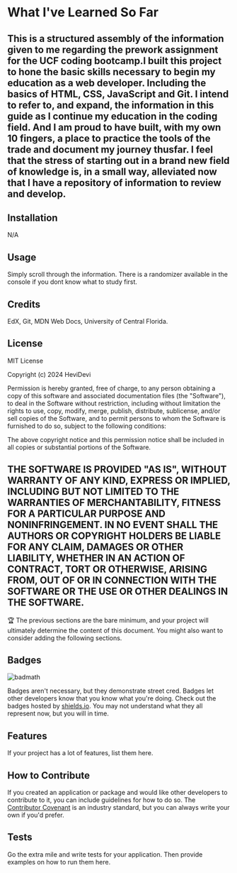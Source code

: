 # What I've Learned So Far

## This is a structured assembly of the information given to me regarding the prework assignment for the UCF coding bootcamp.I built this project to hone the basic skills necessary to begin my education as a web developer. Including the basics of HTML, CSS, JavaScript and Git. I intend to refer to, and expand, the information in this guide as I continue my education in the coding field. And I am proud to have built, with my own 10 fingers, a place to practice the tools of the trade and document my journey thusfar. I feel that the stress of starting out in a brand new field of knowledge is, in a small way, alleviated now that I have a repository of information to review and develop. 

## Installation

N/A

## Usage

Simply scroll through the information. There is a randomizer available in the console if you dont know what to study first. 


## Credits

EdX, Git, MDN Web Docs, University of Central Florida.

## License

MIT License

Copyright (c) 2024 HeviDevi

Permission is hereby granted, free of charge, to any person obtaining a copy
of this software and associated documentation files (the "Software"), to deal
in the Software without restriction, including without limitation the rights
to use, copy, modify, merge, publish, distribute, sublicense, and/or sell
copies of the Software, and to permit persons to whom the Software is
furnished to do so, subject to the following conditions:

The above copyright notice and this permission notice shall be included in all
copies or substantial portions of the Software.

THE SOFTWARE IS PROVIDED "AS IS", WITHOUT WARRANTY OF ANY KIND, EXPRESS OR
IMPLIED, INCLUDING BUT NOT LIMITED TO THE WARRANTIES OF MERCHANTABILITY,
FITNESS FOR A PARTICULAR PURPOSE AND NONINFRINGEMENT. IN NO EVENT SHALL THE
AUTHORS OR COPYRIGHT HOLDERS BE LIABLE FOR ANY CLAIM, DAMAGES OR OTHER
LIABILITY, WHETHER IN AN ACTION OF CONTRACT, TORT OR OTHERWISE, ARISING FROM,
OUT OF OR IN CONNECTION WITH THE SOFTWARE OR THE USE OR OTHER DEALINGS IN THE
SOFTWARE.
---

🏆 The previous sections are the bare minimum, and your project will ultimately determine the content of this document. You might also want to consider adding the following sections.

## Badges

![badmath](https://img.shields.io/github/languages/top/nielsenjared/badmath)

Badges aren't necessary, but they demonstrate street cred. Badges let other developers know that you know what you're doing. Check out the badges hosted by [shields.io](https://shields.io/). You may not understand what they all represent now, but you will in time.

## Features

If your project has a lot of features, list them here.

## How to Contribute

If you created an application or package and would like other developers to contribute to it, you can include guidelines for how to do so. The [Contributor Covenant](https://www.contributor-covenant.org/) is an industry standard, but you can always write your own if you'd prefer.

## Tests

Go the extra mile and write tests for your application. Then provide examples on how to run them here.